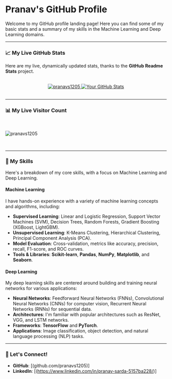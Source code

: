 # Pranav's GitHub Profile

Welcome to my GitHub profile landing page! Here you can find some of my basic stats and a summary of my skills in the Machine Learning and Deep Learning domains.

---

### 📈 My Live GitHub Stats

Here are my live, dynamically updated stats, thanks to the **GitHub Readme Stats** project.

<br>
<center>
 <a href="https://github.com/ryo-ma/github-profile-trophy">
  <img src="https://github-profile-trophy.vercel.app/?username=pranavs1205" alt="pranavs1205" />
</a>
  <a href="https://github.com/pranavs1205">
    <img src="https://github-readme-stats.vercel.app/api?username=pranavs1205&show_icons=true&theme=vue-dark&hide_border=true&count_private=true" alt="Your GitHub Stats" />
  </a>
</center>
<br>

---

### 📊 My Live Visitor Count



<br>
<center>
 
<p align="left">
  <img src="https://komarev.com/ghpvc/?username=pranavs1205&label=Profile%20views&color=0e75b6&style=flat" alt="pranavs1205" />
</p>
</center>
<br>


---

### 🧠 My Skills

Here's a breakdown of my core skills, with a focus on Machine Learning and Deep Learning.

#### Machine Learning

I have hands-on experience with a variety of machine learning concepts and algorithms, including:

- **Supervised Learning**: Linear and Logistic Regression, Support Vector Machines (SVM), Decision Trees, Random Forests, Gradient Boosting (XGBoost, LightGBM).
- **Unsupervised Learning**: K-Means Clustering, Hierarchical Clustering, Principal Component Analysis (PCA).
- **Model Evaluation**: Cross-validation, metrics like accuracy, precision, recall, F1-score, and ROC curves.
- **Tools & Libraries**: **Scikit-learn**, **Pandas**, **NumPy**, **Matplotlib**, and **Seaborn**.

#### Deep Learning

My deep learning skills are centered around building and training neural networks for various applications:

- **Neural Networks**: Feedforward Neural Networks (FNNs), Convolutional Neural Networks (CNNs) for computer vision, Recurrent Neural Networks (RNNs) for sequential data.
- **Architectures**: I'm familiar with popular architectures such as ResNet, VGG, and LSTM networks.
- **Frameworks**: **TensorFlow** and **PyTorch**.
- **Applications**: Image classification, object detection, and natural language processing (NLP) tasks.

---

### 🔗 Let's Connect!

- **GitHub**: [(github.com/pranavs1205)]
- **LinkedIn**: [(https://www.linkedin.com/in/pranav-sarda-5157ba228/)]



